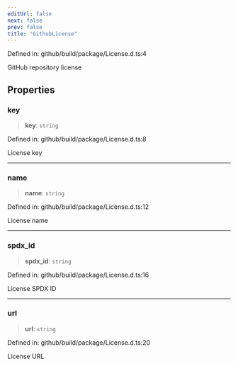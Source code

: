 ```yaml
---
editUrl: false
next: false
prev: false
title: "GithubLicense"
---
```


Defined in: github/build/package/License.d.ts:4

GitHub repository license

## Properties

### key

> **key**: `string`

Defined in: github/build/package/License.d.ts:8

License key

***

### name

> **name**: `string`

Defined in: github/build/package/License.d.ts:12

License name

***

### spdx\_id

> **spdx\_id**: `string`

Defined in: github/build/package/License.d.ts:16

License SPDX ID

***

### url

> **url**: `string`

Defined in: github/build/package/License.d.ts:20

License URL
